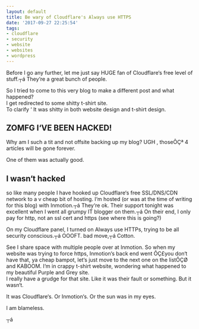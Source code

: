 ```yaml
---
layout: default
title: Be wary of Cloudflare's Always use HTTPS
date: '2017-09-27 22:25:54'
tags:
- cloudflare
- security
- website
- websites
- wordpress
---
```



Before I go any further, let me just say HUGE fan of Cloudflare‘s free level of stuff.┬á They‘re a great bunch of people.

So I tried to come to this very blog to make a different post and what happened?  
 I get redirected to some shitty t-shirt site.  
 To clarify ‘ It was shitty in both website design and t-shirt design.


## ZOMFG I‘VE BEEN HACKED!

Why am I such a tit and not offsite backing up my blog? UGH , thoseÔÇª 4 articles will be gone forever.

One of them was actually good.


## I wasn‘t hacked

so like many people I have hooked up Cloudflare‘s free SSL/DNS/CDN network to a v cheap bit of hosting. I‘m hosted (or was at the time of writing for this blog) with Inmotion.┬á They‘re ok. Their support tonight was excellent when I went all grumpy IT blogger on them.┬á On their end, I only pay for http, not an ssl cert and https (see where this is going?)

On my Cloudflare panel, I turned on Always use HTTPs, trying to be all security conscious.┬á OOOFT. bad move,┬á Cotton.

See I share space with multiple people over at Inmotion. So when my website was trying to force https, Inmotion‘s back end went ÔÇ£you don‘t have that, ya cheap bampot, let‘s just move to the next one on the listÔÇØ and KABOOM. I‘m in crappy t-shirt website, wondering what happened to my beautiful Purple and Grey site.  
 I really have a grudge for that site. Like it was their fault or something. But it wasn‘t.

It was Cloudflare‘s. Or Inmotion‘s. Or the sun was in my eyes.

I am blameless.

┬á


